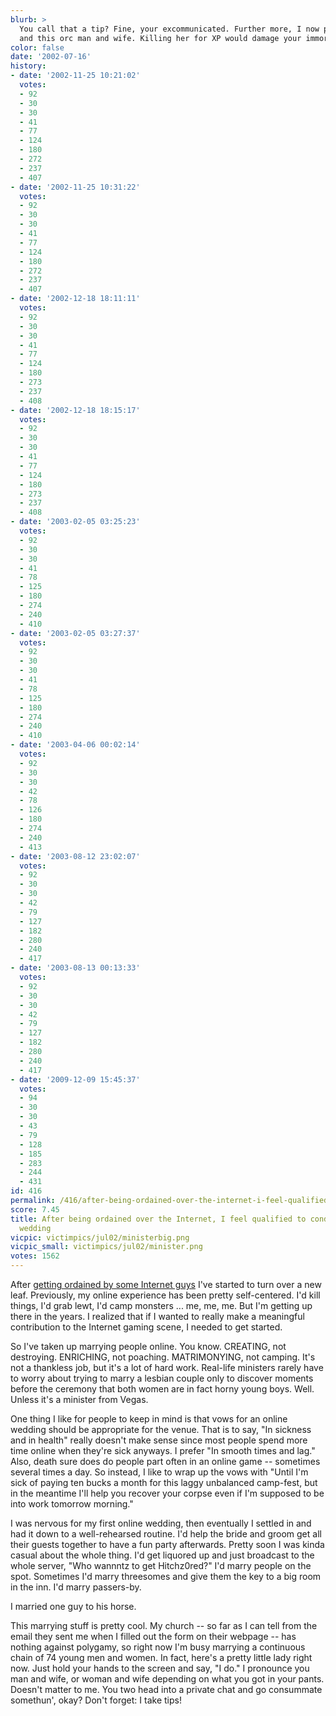 ```yaml
---
blurb: >
  You call that a tip? Fine, your excommunicated. Further more, I now pronounce you
  and this orc man and wife. Killing her for XP would damage your immortal soul!
color: false
date: '2002-07-16'
history:
- date: '2002-11-25 10:21:02'
  votes:
  - 92
  - 30
  - 30
  - 41
  - 77
  - 124
  - 180
  - 272
  - 237
  - 407
- date: '2002-11-25 10:31:22'
  votes:
  - 92
  - 30
  - 30
  - 41
  - 77
  - 124
  - 180
  - 272
  - 237
  - 407
- date: '2002-12-18 18:11:11'
  votes:
  - 92
  - 30
  - 30
  - 41
  - 77
  - 124
  - 180
  - 273
  - 237
  - 408
- date: '2002-12-18 18:15:17'
  votes:
  - 92
  - 30
  - 30
  - 41
  - 77
  - 124
  - 180
  - 273
  - 237
  - 408
- date: '2003-02-05 03:25:23'
  votes:
  - 92
  - 30
  - 30
  - 41
  - 78
  - 125
  - 180
  - 274
  - 240
  - 410
- date: '2003-02-05 03:27:37'
  votes:
  - 92
  - 30
  - 30
  - 41
  - 78
  - 125
  - 180
  - 274
  - 240
  - 410
- date: '2003-04-06 00:02:14'
  votes:
  - 92
  - 30
  - 30
  - 42
  - 78
  - 126
  - 180
  - 274
  - 240
  - 413
- date: '2003-08-12 23:02:07'
  votes:
  - 92
  - 30
  - 30
  - 42
  - 79
  - 127
  - 182
  - 280
  - 240
  - 417
- date: '2003-08-13 00:13:33'
  votes:
  - 92
  - 30
  - 30
  - 42
  - 79
  - 127
  - 182
  - 280
  - 240
  - 417
- date: '2009-12-09 15:45:37'
  votes:
  - 94
  - 30
  - 30
  - 43
  - 79
  - 128
  - 185
  - 283
  - 244
  - 431
id: 416
permalink: /416/after-being-ordained-over-the-internet-i-feel-qualified-to-conduct-an-online-wedding/
score: 7.45
title: After being ordained over the Internet, I feel qualified to conduct an online
  wedding
vicpic: victimpics/jul02/ministerbig.png
vicpic_small: victimpics/jul02/minister.png
votes: 1562
---
```


After [getting ordained by some Internet
guys](https://web.archive.org/web/20020716000000/http://www.gamespy.com/fargo/february02/minister/)
I've started to turn over a new leaf. Previously, my online experience
has been pretty self-centered. I'd kill things, I'd grab lewt, I'd camp
monsters ... me, me, me. But I'm getting up there in the years. I
realized that if I wanted to really make a meaningful contribution to
the Internet gaming scene, I needed to get started.

So I've taken up marrying people online. You know. CREATING, not
destroying. ENRICHING, not poaching. MATRIMONYING, not camping. It's not
a thankless job, but it's a lot of hard work. Real-life ministers rarely
have to worry about trying to marry a lesbian couple only to discover
moments before the ceremony that both women are in fact horny young
boys. Well. Unless it's a minister from Vegas.

One thing I like for people to keep in mind is that vows for an online
wedding should be appropriate for the venue. That is to say, "In
sickness and in health" really doesn't make sense since most people
spend more time online when they're sick anyways. I prefer "In smooth
times and lag." Also, death sure does do people part often in an online
game -- sometimes several times a day. So instead, I like to wrap up the
vows with "Until I'm sick of paying ten bucks a month for this laggy
unbalanced camp-fest, but in the meantime I'll help you recover your
corpse even if I'm supposed to be into work tomorrow morning."

I was nervous for my first online wedding, then eventually I settled in
and had it down to a well-rehearsed routine. I'd help the bride and
groom get all their guests together to have a fun party afterwards.
Pretty soon I was kinda casual about the whole thing. I'd get liquored
up and just broadcast to the whole server, "Who wannntz to get
Hitchz0red?" I'd marry people on the spot. Sometimes I'd marry
threesomes and give them the key to a big room in the inn. I'd marry
passers-by.

I married one guy to his horse.

This marrying stuff is pretty cool. My church -- so far as I can tell
from the email they sent me when I filled out the form on their webpage
-- has nothing against polygamy, so right now I'm busy marrying a
continuous chain of 74 young men and women. In fact, here's a pretty
little lady right now. Just hold your hands to the screen and say, "I
do." I pronounce you man and wife, or woman and wife depending on what
you got in your pants. Doesn't matter to me. You two head into a private
chat and go consummate somethun', okay? Don't forget: I take tips!
